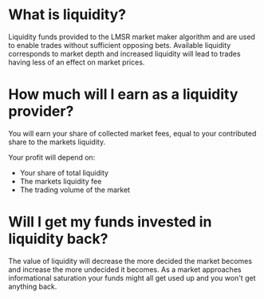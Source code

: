 # What is liquidity?

Liquidity funds provided to the LMSR market maker algorithm and are used to enable trades without sufficient opposing bets.
Available liquidity corresponds to market depth and increased liquidity will lead to trades having less of an effect on market prices.

# How much will I earn as a liquidity provider?

You will earn your share of collected market fees, equal to your contributed share to the markets liquidity.

Your profit will depend on:

- Your share of total liquidity
- The markets liquidity fee
- The trading volume of the market

# Will I get my funds invested in liquidity back?

The value of liquidity will decrease the more decided the market becomes and increase the more undecided it becomes.
As a market approaches informational saturation your funds might all get used up and you won't get anything back.
